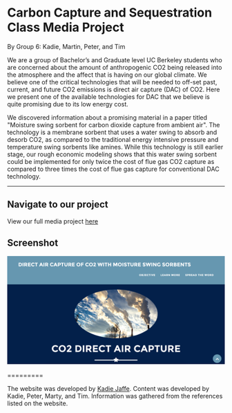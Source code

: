 Carbon Capture and Sequestration Class Media Project
=========================

By Group 6: Kadie, Martin, Peter, and Tim 

We are a group of Bachelor’s and Graduate level UC Berkeley students who are concerned about the amount of anthropogenic CO2 being released into the atmosphere and the affect that is having on our global climate. We believe one of the critical technologies that will be needed to off-set past, current, and future CO2 emissions is direct air capture (DAC) of CO2. Here we present one of the available technologies for DAC that we believe is quite promising due to its low energy cost.

We discovered information about a promising material in a paper titled "Moisture swing sorbent for carbon dioxide capture from ambient air". The technology is a membrane sorbent that uses a water swing to absorb and desorb CO2, as compared to the traditional energy intensive pressure and temperature swing sorbents like amines. While this technology is still earlier stage, our rough economic modeling shows that this water swing sorbent could be implemented for only twice the cost of flue gas CO2 capture as compared to three times the cost of flue gas capture for conventional DAC technology.

---


## Navigate to our project
View our full media project [here](https://captureco2.github.io)

## Screenshot
![screenshot](https://raw.githubusercontent.com/captureCO2/captureCO2.github.io/master/screenshot.png)

=========

The website was developed by [Kadie Jaffe](https://github.com/kadie16). Content was developed by Kadie, Peter, Marty, and Tim. Information was gathered from the references listed on the website. 
